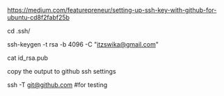 https://medium.com/featurepreneur/setting-up-ssh-key-with-github-for-ubuntu-cd8f2fabf25b

cd .ssh/

ssh-keygen -t rsa -b 4096 -C "itzswika@gmail.com"

cat id_rsa.pub 

copy the output to github ssh settings

ssh -T git@github.com  #for testing
